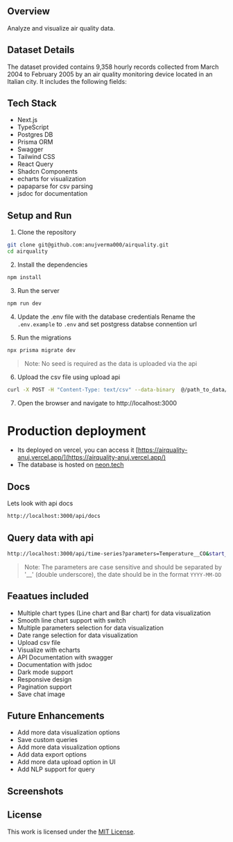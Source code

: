 ## Overview
Analyze and visualize air quality data.

## Dataset Details
The dataset provided contains 9,358 hourly records collected from March 2004 to February
2005 by an air quality monitoring device located in an Italian city. It includes the following fields:

## Tech Stack
- Next.js
- TypeScript
- Postgres DB
- Prisma ORM
- Swagger
- Tailwind CSS
- React Query
- Shadcn Components
- echarts for visualization
- papaparse for csv parsing
- jsdoc for documentation


## Setup and Run

1. Clone the repository
```bash
git clone git@github.com:anujverma000/airquality.git
cd airquality
```

2. Install the dependencies
```bash
npm install
```

3. Run the server
```bash
npm run dev
```

4. Update the .env file with the database credentials
Rename the `.env.example` to `.env` and set postgress databse connention url

5. Run the migrations
```bash
npx prisma migrate dev
```
> Note: No seed is required as the data is uploaded via the api

6. Upload the csv file using upload api
```bash
curl -X POST -H "Content-Type: text/csv" --data-binary  @/path_to_data/AirQualityUCI.csv http://localhost:3000/api/upload
```

7. Open the browser and navigate to http://localhost:3000


# Production deployment
- Its deployed on vercel, you can access it [https://airquality-anuj.vercel.app/](https://airquality-anuj.vercel.app/)
- The database is hosted on [neon.tech](https://neon.tech/)


## Docs

Lets look with api docs

```bash
http://localhost:3000/api/docs
```


## Query data with api
```bash
http://localhost:3000/api/time-series?parameters=Temperature__CO&start_date=2004-03-10&end_date=2004-4-10
```

> Note: The parameters are case sensitive and should be separated by '__' (double underscore), the date should be in the format `YYYY-MM-DD`

## Feaatues included
- Multiple chart types (Line chart and Bar chart) for data visualization
- Smooth line chart support with switch
- Multiple parameters selection for data visualization
- Date range selection for data visualization
- Upload csv file
- Visualize with echarts
- API Documentation with swagger
- Documentation with jsdoc
- Dark mode support
- Responsive design
- Pagination support
- Save chat image

## Future Enhancements
- Add more data visualization options
- Save custom queries
- Add more data visualization options
- Add data export options
- Add more data upload option in UI
- Add NLP support for query

## Screenshots

## License
This work is licensed under the [MIT License](https://github.com/anujverma000/airquality/blob/main/LICENCE).
```
